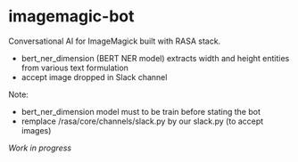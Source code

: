 # imagemagic-bot
Conversational AI for ImageMagick built with RASA stack.

- bert_ner_dimension (BERT NER model) extracts width and height entities from various text formulation
- accept image dropped in Slack channel

Note:
- bert_ner_dimension model must to be train before stating the bot
- remplace /rasa/core/channels/slack.py by our slack.py (to accept images)


*Work in progress*
